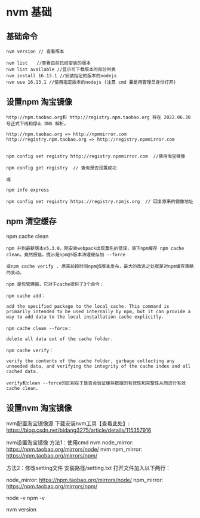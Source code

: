 # nvm 基础

## 基础命令

```
nvm version // 查看版本

nvm list　　//查看目前已经安装的版本
nvm list available //显示可下载版本的部分列表
nvm install 16.13.1 //安装指定的版本的nodejs
nvm use 16.13.1 //使用指定版本的nodejs (注意 cmd 要是用管理员身份打开)
```


## 设置npm 淘宝镜像 

```
http://npm.taobao.org和 http://registry.npm.taobao.org 将在 2022.06.30 号正式下线和停止 DNS 解析。

http://npm.taobao.org => http://npmmirror.com
http://registry.npm.taobao.org => http://registry.npmmirror.com
 

npm config set registry http://registry.npmmirror.com  //使用淘宝镜像

npm config get registry  // 查询是否设置成功

或

npm info express

npm config set registry https://registry.npmjs.org  // 回复原来的镜像地址
```
## npm 清空缓存


npm cache clean
```
npm 升到最新版本v5.3.0，刚安装webpack出现莫名的错误，清下npm缓存 npm cache clean，竟然报错。提示是npm@5版本清理缓存加 --force

或npm cache verify . 原来前段时间npm@5版本发布，最大的改进之处就是对npm缓存策略的变动。

npm 是包管理器，它对于cache提供了3个命令：

npm cache add：

add the specified package to the local cache. This command is primarily intended to be used internally by npm, but it can provide a way to add data to the local installation cache explicitly.

npm cache clean --force：

delete all data out of the cache folder.

npm cache verify：

verify the contents of the cache folder, garbage collecting any unneeded data, and verifying the integrity of the cache index and all cached data.

verify和clean --force的区别在于是否会验证缓存数据的有效性和完整性从而进行有效cache clean.

```

## 设置nvm 淘宝镜像

nvm配置淘宝镜像源
下载安装nvm工具【查看此处】: https://blog.csdn.net/bidang3275/article/details/115357916

nvm设置淘宝镜像
方法1：使用cmd
nvm node_mirror: https://npm.taobao.org/mirrors/node/
nvm npm_mirror: https://npm.taobao.org/mirrors/npm/

方法2：修改setting文件
安装路径/setting.txt
打开文件加入以下两行：

node_mirror: https://npm.taobao.org/mirrors/node/
npm_mirror: https://npm.taobao.org/mirrors/npm/

node -v
npm -v

nvm version